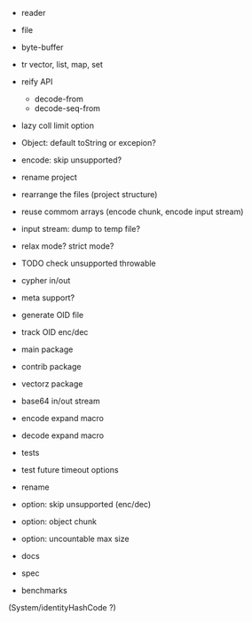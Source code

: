 
- reader
- file
- byte-buffer
- tr vector, list, map, set

- reify API
  - decode-from
  - decode-seq-from

- lazy coll limit option

- Object: default toString or excepion?
- encode: skip unsupported?
- rename project

- rearrange the files (project structure)
- reuse commom arrays (encode chunk, encode input stream)
- input stream: dump to temp file?
- relax mode? strict mode?
- TODO check unsupported throwable
- cypher in/out
- meta support?
- generate OID file
- track OID enc/dec
- main package
- contrib package
- vectorz package
- base64 in/out stream
- encode expand macro
- decode expand macro
- tests

- test future timeout options
- rename
- option: skip unsupported (enc/dec)
- option: object chunk
- option: uncountable max size

- docs
- spec
- benchmarks

(System/identityHashCode ?)
